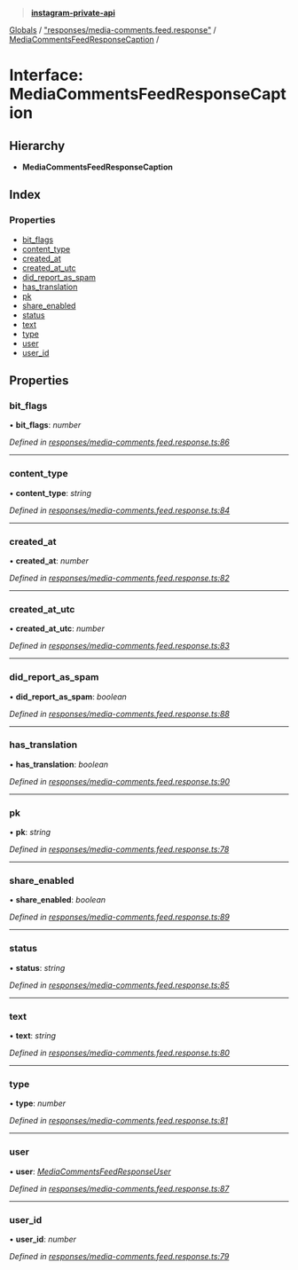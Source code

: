 > **[instagram-private-api](../README.md)**

[Globals](../README.md) / ["responses/media-comments.feed.response"](../modules/_responses_media_comments_feed_response_.md) / [MediaCommentsFeedResponseCaption](_responses_media_comments_feed_response_.mediacommentsfeedresponsecaption.md) /

# Interface: MediaCommentsFeedResponseCaption

## Hierarchy

* **MediaCommentsFeedResponseCaption**

## Index

### Properties

* [bit_flags](_responses_media_comments_feed_response_.mediacommentsfeedresponsecaption.md#bit_flags)
* [content_type](_responses_media_comments_feed_response_.mediacommentsfeedresponsecaption.md#content_type)
* [created_at](_responses_media_comments_feed_response_.mediacommentsfeedresponsecaption.md#created_at)
* [created_at_utc](_responses_media_comments_feed_response_.mediacommentsfeedresponsecaption.md#created_at_utc)
* [did_report_as_spam](_responses_media_comments_feed_response_.mediacommentsfeedresponsecaption.md#did_report_as_spam)
* [has_translation](_responses_media_comments_feed_response_.mediacommentsfeedresponsecaption.md#has_translation)
* [pk](_responses_media_comments_feed_response_.mediacommentsfeedresponsecaption.md#pk)
* [share_enabled](_responses_media_comments_feed_response_.mediacommentsfeedresponsecaption.md#share_enabled)
* [status](_responses_media_comments_feed_response_.mediacommentsfeedresponsecaption.md#status)
* [text](_responses_media_comments_feed_response_.mediacommentsfeedresponsecaption.md#text)
* [type](_responses_media_comments_feed_response_.mediacommentsfeedresponsecaption.md#type)
* [user](_responses_media_comments_feed_response_.mediacommentsfeedresponsecaption.md#user)
* [user_id](_responses_media_comments_feed_response_.mediacommentsfeedresponsecaption.md#user_id)

## Properties

###  bit_flags

• **bit_flags**: *number*

*Defined in [responses/media-comments.feed.response.ts:86](https://github.com/dilame/instagram-private-api/blob/e9c516c/src/responses/media-comments.feed.response.ts#L86)*

___

###  content_type

• **content_type**: *string*

*Defined in [responses/media-comments.feed.response.ts:84](https://github.com/dilame/instagram-private-api/blob/e9c516c/src/responses/media-comments.feed.response.ts#L84)*

___

###  created_at

• **created_at**: *number*

*Defined in [responses/media-comments.feed.response.ts:82](https://github.com/dilame/instagram-private-api/blob/e9c516c/src/responses/media-comments.feed.response.ts#L82)*

___

###  created_at_utc

• **created_at_utc**: *number*

*Defined in [responses/media-comments.feed.response.ts:83](https://github.com/dilame/instagram-private-api/blob/e9c516c/src/responses/media-comments.feed.response.ts#L83)*

___

###  did_report_as_spam

• **did_report_as_spam**: *boolean*

*Defined in [responses/media-comments.feed.response.ts:88](https://github.com/dilame/instagram-private-api/blob/e9c516c/src/responses/media-comments.feed.response.ts#L88)*

___

###  has_translation

• **has_translation**: *boolean*

*Defined in [responses/media-comments.feed.response.ts:90](https://github.com/dilame/instagram-private-api/blob/e9c516c/src/responses/media-comments.feed.response.ts#L90)*

___

###  pk

• **pk**: *string*

*Defined in [responses/media-comments.feed.response.ts:78](https://github.com/dilame/instagram-private-api/blob/e9c516c/src/responses/media-comments.feed.response.ts#L78)*

___

###  share_enabled

• **share_enabled**: *boolean*

*Defined in [responses/media-comments.feed.response.ts:89](https://github.com/dilame/instagram-private-api/blob/e9c516c/src/responses/media-comments.feed.response.ts#L89)*

___

###  status

• **status**: *string*

*Defined in [responses/media-comments.feed.response.ts:85](https://github.com/dilame/instagram-private-api/blob/e9c516c/src/responses/media-comments.feed.response.ts#L85)*

___

###  text

• **text**: *string*

*Defined in [responses/media-comments.feed.response.ts:80](https://github.com/dilame/instagram-private-api/blob/e9c516c/src/responses/media-comments.feed.response.ts#L80)*

___

###  type

• **type**: *number*

*Defined in [responses/media-comments.feed.response.ts:81](https://github.com/dilame/instagram-private-api/blob/e9c516c/src/responses/media-comments.feed.response.ts#L81)*

___

###  user

• **user**: *[MediaCommentsFeedResponseUser](_responses_media_comments_feed_response_.mediacommentsfeedresponseuser.md)*

*Defined in [responses/media-comments.feed.response.ts:87](https://github.com/dilame/instagram-private-api/blob/e9c516c/src/responses/media-comments.feed.response.ts#L87)*

___

###  user_id

• **user_id**: *number*

*Defined in [responses/media-comments.feed.response.ts:79](https://github.com/dilame/instagram-private-api/blob/e9c516c/src/responses/media-comments.feed.response.ts#L79)*